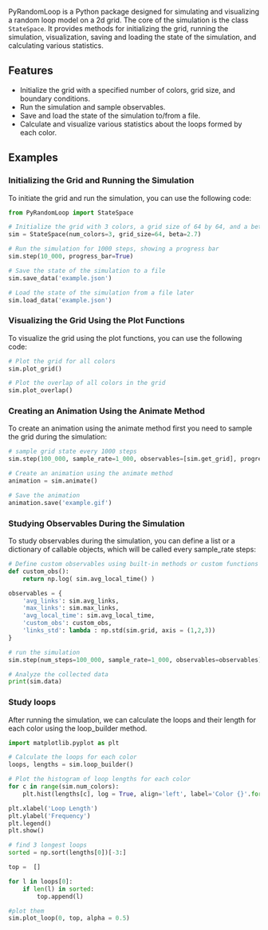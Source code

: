PyRandomLoop is a Python package designed for simulating and visualizing a random loop model on a 2d grid. 
The core of the simulation is the class `StateSpace`. It provides methods for initializing the grid, running the simulation, visualization, saving and loading the state of the simulation, and calculating various statistics.

## Features

- Initialize the grid with a specified number of colors, grid size, and boundary conditions.
- Run the simulation and sample observables.
- Save and load the state of the simulation to/from a file.
- Calculate and visualize various statistics about the loops formed by each color.

## Examples

### Initializing the Grid and Running the Simulation

To initiate the grid and run the simulation, you can use the following code:
```python
from PyRandomLoop import StateSpace

# Initialize the grid with 3 colors, a grid size of 64 by 64, and a beta value of 1.7
sim = StateSpace(num_colors=3, grid_size=64, beta=2.7)

# Run the simulation for 1000 steps, showing a progress bar
sim.step(10_000, progress_bar=True)

# Save the state of the simulation to a file
sim.save_data('example.json')

# Load the state of the simulation from a file later
sim.load_data('example.json')
```
### Visualizing the Grid Using the Plot Functions
To visualize the grid using the plot functions, you can use the following code:

```python
# Plot the grid for all colors
sim.plot_grid()

# Plot the overlap of all colors in the grid
sim.plot_overlap()
```

### Creating an Animation Using the Animate Method
To create an animation using the animate method first you need to sample the grid during the simulation:

```python
# sample grid state every 1000 steps
sim.step(100_000, sample_rate=1_000, observables=[sim.get_grid], progress_bar=True)

# Create an animation using the animate method
animation = sim.animate()

# Save the animation
animation.save('example.gif')
```

### Studying Observables During the Simulation
To study observables during the simulation, you can define a list or a dictionary of callable objects, which will be called every sample_rate steps:

```python
# Define custom observables using built-in methods or custom functions
def custom_obs():
    return np.log( sim.avg_local_time() )

observables = {
    'avg_links': sim.avg_links,
    'max_links': sim.max_links,
    'avg_local_time': sim.avg_local_time,
    'custom_obs': custom_obs,
    'links_std': lambda : np.std(sim.grid, axis = (1,2,3))
}

# run the simulation
sim.step(num_steps=100_000, sample_rate=1_000, observables=observables)

# Analyze the collected data
print(sim.data)
```

### Study loops
After running the simulation, we can calculate the loops and their length for each color using the loop_builder method.

```python
import matplotlib.pyplot as plt

# Calculate the loops for each color
loops, lengths = sim.loop_builder()

# Plot the histogram of loop lengths for each color
for c in range(sim.num_colors):
    plt.hist(lengths[c], log = True, align='left', label='Color {}'.format(c))

plt.xlabel('Loop Length')
plt.ylabel('Frequency')
plt.legend()
plt.show()

# find 3 longest loops
sorted = np.sort(lengths[0])[-3:]

top =  []

for l in loops[0]:
    if len(l) in sorted:
        top.append(l)

#plot them
sim.plot_loop(0, top, alpha = 0.5)
```